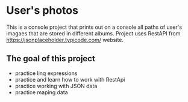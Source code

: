 # User's photos

This is a console project that prints out on a console all paths of user's imagaes that are stored in different albums. Project uses RestAPI from https://jsonplaceholder.typicode.com/ website.

## The goal of this project
- practice linq expressions
- practice and learn how to work with RestApi
- practice working with JSON data
- practice maping data


